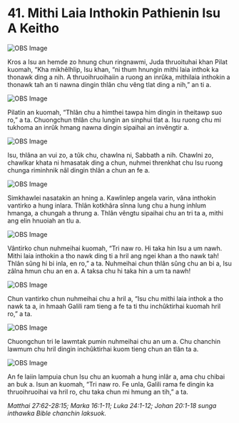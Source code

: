 # 41. Mithi Laia Inthokin Pathienin Isu A Keitho

![OBS Image](https://cdn.door43.org/obs/jpg/360px/obs-en-41-01.jpg)

Kros a Isu an hemde zo hnung chun ringnawmi, Juda thruoituhai khan Pilat kuomah, “Kha mikhêlhlip, Isu khan, “ni thum hnungin mithi laia inthok ka thonawk ding a nih. A thruoihruoihaiin a ruong an inrûka, mithilaia inthokin a thonawk tah an ti nawna dingin thlân chu vêng tlat ding a nih,” an ti a.

![OBS Image](https://cdn.door43.org/obs/jpg/360px/obs-en-41-02.jpg)

Pilatin an kuomah, “Thlân chu a himthei tawpa him dingin in theitawp suo ro,” a ta. Chuongchun thlân chu lungin an sinphui tlat a. Isu ruong chu mi tukhoma an inrûk hmang nawna dingin sipaihai an invêngtir a.

![OBS Image](https://cdn.door43.org/obs/jpg/360px/obs-en-41-03.jpg)

Isu, thlâna an vui zo, a tûk chu, chawlna ni, Sabbath a nih. Chawlni zo, chawlkar khata ni hmasatak ding a chun, nuhmei threnkhat chu Isu ruong chunga riminhnik nâl dingin thlân a chun an fe a.

![OBS Image](https://cdn.door43.org/obs/jpg/360px/obs-en-41-04.jpg)

Simkhawlei nasatakin an hning a. Kawlinlep angela varin, vâna inthokin vantirko a hung inlara. Thlân kotkhâra sînna lung chu a hung inhlum hmanga, a chungah a thrung a. Thlân vêngtu sipaihai chu an tri ta a, mithi ang elin hnuoiah an tlu a.

![OBS Image](https://cdn.door43.org/obs/jpg/360px/obs-en-41-05.jpg)

Vântirko chun nuhmeihai kuomah, “Tri naw ro. Hi taka hin Isu a um nawh. Mithi laia inthokin a tho nawk ding ti a hril ang ngei khan a tho nawk tah! Thlân sûng hi bi inla, en ro,” a ta. Nuhmeihai chun thlân sûng chu an bi a, Isu zâlna hmun chu an en a. A taksa chu hi taka hin a um ta nawh!

![OBS Image](https://cdn.door43.org/obs/jpg/360px/obs-en-41-06.jpg)

Chun vantirko chun nuhmeihai chu a hril a, “Isu chu mithi laia inthok a tho nawk ta a, in hmaah Galili ram tieng a fe ta ti thu inchûktirhai kuomah hril ro,” a ta.

![OBS Image](https://cdn.door43.org/obs/jpg/360px/obs-en-41-07.jpg)

Chuongchun tri le lawmtak pumin nuhmeihai chu an um a. Chu chanchin lawmum chu hril dingin inchûktirhai kuom tieng chun an tlân ta a.

![OBS Image](https://cdn.door43.org/obs/jpg/360px/obs-en-41-08.jpg)

An fe laiin lampuia chun Isu chu an kuomah a hung inlâr a, ama chu chibai an buk a. Isun an kuomah, “Tri naw ro. Fe unla, Galili rama fe dingin ka thruoihruoihai va hril ro, chu taka chun mi hmung an tih,” a ta.

_Matthai 27:62-28:15; Marka 16:1-11; Luka 24:1-12; Johan 20:1-18 sunga inthawka Bible chanchin laksuok._